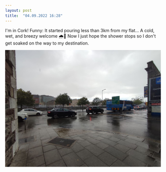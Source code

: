 ```yaml
---
layout: post
title:  "04.09.2022 16:28"
---
```


I'm in Cork!
Funny: It started pouring less than 3km from my flat...
A cold, wet, and breezy welcome 🌧🥳
Now I just hope the shower stops so I don't get soaked on the way to my destination.

![](/assets/telegram-cloud-photo-size-2-5235832762282393202-y.jpg)
